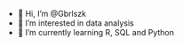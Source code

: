 - 👋 Hi, I’m @Gbrlszk
- 👀 I’m interested in data analysis
- 🌱 I’m currently learning R, SQL and Python

<!---
Gbrlszk/Gbrlszk is a ✨ special ✨ repository because its `README.md` (this file) appears on your GitHub profile.
You can click the Preview link to take a look at your changes.
--->
